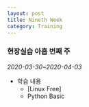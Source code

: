 ```yaml
---
layout: post
title: Nineth Week
category: Training
---
```

### 현장실습 아홉 번째 주
*2020-03-30~2020-04-03*

- 학습 내용
  - [Linux Free]
  - Python Basic
